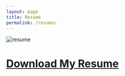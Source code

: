 ```yaml
---
layout: page
title: Resume
permalink: /resume/
---
```

![resume](Osvaldo20%Ruiz20%Resune20%Image.jpg)
# [Download My Resume](Osvaldo20%Ruiz20%Resume.pdf)
